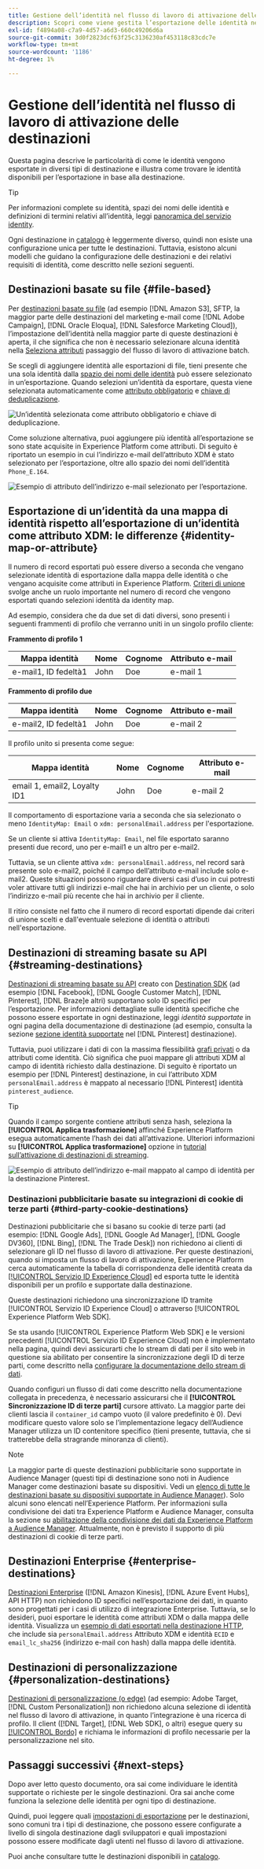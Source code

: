 ```yaml
---
title: Gestione dell’identità nel flusso di lavoro di attivazione delle destinazioni
description: Scopri come viene gestita l’esportazione delle identità nel flusso di lavoro di attivazione, a seconda del tipo di destinazione
exl-id: f4894a08-c7a9-4d57-a6d3-660c49206d6a
source-git-commit: 3d0f2823dcf63f25c3136230af453118c83cdc7e
workflow-type: tm+mt
source-wordcount: '1186'
ht-degree: 1%

---
```


# Gestione dell’identità nel flusso di lavoro di attivazione delle destinazioni

Questa pagina descrive le particolarità di come le identità vengono esportate in diversi tipi di destinazione e illustra come trovare le identità disponibili per l’esportazione in base alla destinazione.

>[!TIP]
>
> Per informazioni complete su identità, spazi dei nomi delle identità e definizioni di termini relativi all’identità, leggi [panoramica del servizio identity](/help/identity-service/home.md).

Ogni destinazione in [catalogo](/help/destinations/catalog/overview.md) è leggermente diverso, quindi non esiste una configurazione unica per tutte le destinazioni. Tuttavia, esistono alcuni modelli che guidano la configurazione delle destinazioni e dei relativi requisiti di identità, come descritto nelle sezioni seguenti.

## Destinazioni basate su file {#file-based}

Per [destinazioni basate su file](/help/destinations/destination-types.md#file-based) (ad esempio [!DNL Amazon S3], SFTP, la maggior parte delle destinazioni del marketing e-mail come [!DNL Adobe Campaign], [!DNL Oracle Eloqua], [!DNL Salesforce Marketing Cloud]), l’impostazione dell’identità nella maggior parte di queste destinazioni è aperta, il che significa che non è necessario selezionare alcuna identità nella [Seleziona attributi](/help/destinations/ui/activate-batch-profile-destinations.md#select-attributes) passaggio del flusso di lavoro di attivazione batch.

Se scegli di aggiungere identità alle esportazioni di file, tieni presente che una sola identità dalla [spazio dei nomi delle identità](/help/identity-service/ui/identity-graph-viewer.md#access-identity-graph-viewer) può essere selezionato in un’esportazione. Quando selezioni un’identità da esportare, questa viene selezionata automaticamente come [attributo obbligatorio](/help/destinations/ui/activate-batch-profile-destinations.md#mandatory-attributes) e [chiave di deduplicazione](/help/destinations/ui/activate-batch-profile-destinations.md#deduplication-keys).

![Un’identità selezionata come attributo obbligatorio e chiave di deduplicazione.](/help/destinations/assets/how-destinations-work/selected-identity.png)

Come soluzione alternativa, puoi aggiungere più identità all’esportazione se sono state acquisite in Experience Platform come attributi. Di seguito è riportato un esempio in cui l’indirizzo e-mail dell’attributo XDM è stato selezionato per l’esportazione, oltre allo spazio dei nomi dell’identità `Phone_E.164`.

![Esempio di attributo dell’indirizzo e-mail selezionato per l’esportazione.](/help/destinations/assets/how-destinations-work/email-selected.png)

## Esportazione di un’identità da una mappa di identità rispetto all’esportazione di un’identità come attributo XDM: le differenze {#identity-map-or-attribute}

Il numero di record esportati può essere diverso a seconda che vengano selezionate identità di esportazione dalla mappa delle identità o che vengano acquisite come attributi in Experience Platform. [Criteri di unione](/help/profile/merge-policies/overview.md) svolge anche un ruolo importante nel numero di record che vengono esportati quando selezioni identità da identity map.

Ad esempio, considera che da due set di dati diversi, sono presenti i seguenti frammenti di profilo che verranno uniti in un singolo profilo cliente:

**Frammento di profilo 1**

| Mappa identità | Nome | Cognome | Attributo e-mail |
|---------|----------|---------|--------|
| e-mail1, ID fedeltà1 | John | Doe | e-mail 1 |


**Frammento di profilo due**

| Mappa identità | Nome | Cognome | Attributo e-mail |
|---------|----------|---------|--------|
| e-mail2, ID fedeltà1 | John | Doe | e-mail 2 |

Il profilo unito si presenta come segue:

| Mappa identità | Nome | Cognome | Attributo e-mail |
|---------|----------|---------|--------|
| email 1, email2, Loyalty ID1 | John | Doe | e-mail 2 |

Il comportamento di esportazione varia a seconda che sia selezionato o meno `IdentityMap: Email` o `xdm: personalEmail.address` per l&#39;esportazione.

Se un cliente si attiva `IdentityMap: Email`, nel file esportato saranno presenti due record, uno per e-mail1 e un altro per e-mail2.

Tuttavia, se un cliente attiva `xdm: personalEmail.address`, nel record sarà presente solo e-mail2, poiché il campo dell’attributo e-mail include solo e-mail2. Queste situazioni possono riguardare diversi casi d’uso in cui potresti voler attivare tutti gli indirizzi e-mail che hai in archivio per un cliente, o solo l’indirizzo e-mail più recente che hai in archivio per il cliente.

Il ritiro consiste nel fatto che il numero di record esportati dipende dai criteri di unione scelti e dall&#39;eventuale selezione di identità o attributi nell&#39;esportazione.

## Destinazioni di streaming basate su API {#streaming-destinations}

[Destinazioni di streaming basate su API](/help/destinations/destination-types.md#streaming-destination) creato con [Destination SDK](/help/destinations/destination-sdk/overview.md) (ad esempio [!DNL Facebook], [!DNL Google Customer Match], [!DNL Pinterest], [!DNL Braze]e altri) supportano solo ID specifici per l’esportazione. Per informazioni dettagliate sulle identità specifiche che possono essere esportate in ogni destinazione, leggi *identità supportate* in ogni pagina della documentazione di destinazione (ad esempio, consulta la sezione [sezione identità supportate](/help/destinations/catalog/advertising/pinterest.md) nel [!DNL Pinterest] destinazione).

Tuttavia, puoi utilizzare i dati di con la massima flessibilità [grafi privati](/help/profile/merge-policies/overview.md#id-stitching) o da attributi come identità. Ciò significa che puoi mappare gli attributi XDM al campo di identità richiesto dalla destinazione. Di seguito è riportato un esempio per [!DNL Pinterest] destinazione, in cui l’attributo XDM `personalEmail.address` è mappato al necessario [!DNL Pinterest] identità `pinterest_audience`.

>[!TIP]
>
>Quando il campo sorgente contiene attributi senza hash, seleziona la **[!UICONTROL Applica trasformazione]** affinché Experience Platform esegua automaticamente l’hash dei dati all’attivazione. Ulteriori informazioni su **[!UICONTROL Applica trasformazione]** opzione in [tutorial sull’attivazione di destinazioni di streaming](/help/destinations/ui/activate-segment-streaming-destinations.md#apply-transformation).

![Esempio di attributo dell’indirizzo e-mail mappato al campo di identità per la destinazione Pinterest.](/help/destinations/assets/how-destinations-work/email-mapped-to-identity.png)

### Destinazioni pubblicitarie basate su integrazioni di cookie di terze parti {#third-party-cookie-destinations}

Destinazioni pubblicitarie che si basano su cookie di terze parti (ad esempio: [!DNL Google Ads], [!DNL Google Ad Manager], [!DNL Google DV360], [!DNL Bing], [!DNL The Trade Desk]) non richiedono ai clienti di selezionare gli ID nel flusso di lavoro di attivazione. Per queste destinazioni, quando si imposta un flusso di lavoro di attivazione, Experience Platform cerca automaticamente la tabella di corrispondenza delle identità creata da [[!UICONTROL Servizio ID Experience Cloud]](https://experienceleague.adobe.com/docs/id-service/using/intro/overview.html?lang=it) ed esporta tutte le identità disponibili per un profilo e supportate dalla destinazione.

Queste destinazioni richiedono una sincronizzazione ID tramite [!UICONTROL Servizio ID Experience Cloud] o attraverso [!UICONTROL Experience Platform Web SDK].

Se sta usando [!UICONTROL Experience Platform Web SDK] e le versioni precedenti [!UICONTROL Servizio ID Experience Cloud] non è implementato nella pagina, quindi devi assicurarti che lo stream di dati per il sito web in questione sia abilitato per consentire la sincronizzazione degli ID di terze parti, come descritto nella [configurare la documentazione dello stream di dati](/help/datastreams/configure.md#create).

Quando configuri un flusso di dati come descritto nella documentazione collegata in precedenza, è necessario assicurarsi che il **[!UICONTROL Sincronizzazione ID di terze parti]** cursore attivato. La maggior parte dei clienti lascia il `container_id` campo vuoto (il valore predefinito è 0). Devi modificare questo valore solo se l’implementazione legacy dell’Audience Manager utilizza un ID contenitore specifico (tieni presente, tuttavia, che si tratterebbe della stragrande minoranza di clienti).

>[!NOTE]
>
>La maggior parte di queste destinazioni pubblicitarie sono supportate in Audience Manager (questi tipi di destinazione sono noti in Audience Manager come destinazioni basate su dispositivi. Vedi un [elenco di tutte le destinazioni basate su dispositivi supportate in Audience Manager](https://experienceleague.adobe.com/docs/audience-manager/user-guide/features/destinations/device-based/device-based-destinations-list.html?lang=en)). Solo alcuni sono elencati nell’Experience Platform. Per informazioni sulla condivisione dei dati tra Experience Platform e Audience Manager, consulta la sezione su [abilitazione della condivisione dei dati da Experience Platform a Audience Manager](https://experienceleague.adobe.com/docs/audience-manager/user-guide/implementation-integration-guides/integration-experience-platform/aam-aep-audience-sharing.html?lang=en#enable-aep-to-aam-data). Attualmente, non è previsto il supporto di più destinazioni di cookie di terze parti.

## Destinazioni Enterprise {#enterprise-destinations}

[Destinazioni Enterprise](/help/destinations/destination-types.md#streaming-profile-export) ([!DNL Amazon Kinesis], [!DNL Azure Event Hubs], API HTTP) non richiedono ID specifici nell’esportazione dei dati, in quanto sono progettati per i casi di utilizzo di integrazione Enterprise. Tuttavia, se lo desideri, puoi esportare le identità come attributi XDM o dalla mappa delle identità. Visualizza un [esempio di dati esportati nella destinazione HTTP](/help/destinations/catalog/streaming/http-destination.md#exported-data), che include sia `personalEmail.address` Attributo XDM e identità `ECID` e `email_lc_sha256` (indirizzo e-mail con hash) dalla mappa delle identità.

## Destinazioni di personalizzazione {#personalization-destinations}

[Destinazioni di personalizzazione (o edge)](/help/destinations/destination-types.md#edge-personalization-destinations) (ad esempio: Adobe Target, [!DNL Custom Personalization]) non richiedono alcuna selezione di identità nel flusso di lavoro di attivazione, in quanto l’integrazione è una ricerca di profilo. Il client ([!DNL Target], [!DNL Web SDK], o altri) esegue query su [[!UICONTROL Bordo]](/help/collection/home.md#edge) e richiama le informazioni di profilo necessarie per la personalizzazione nel sito.

<!--
![Table with all supported identities](/help/destinations/assets/how-destinations-work/identities-table.png)

-->

## Passaggi successivi {#next-steps}

Dopo aver letto questo documento, ora sai come individuare le identità supportate o richieste per le singole destinazioni. Ora sai anche come funziona la selezione delle identità per ogni tipo di destinazione.

Quindi, puoi leggere quali [impostazioni di esportazione](/help/destinations/how-destinations-work/destinations-configurations.md) per le destinazioni, sono comuni tra i tipi di destinazione, che possono essere configurate a livello di singola destinazione dagli sviluppatori e quali impostazioni possono essere modificate dagli utenti nel flusso di lavoro di attivazione.

Puoi anche consultare tutte le destinazioni disponibili in [catalogo](/help/destinations/catalog/overview.md).
